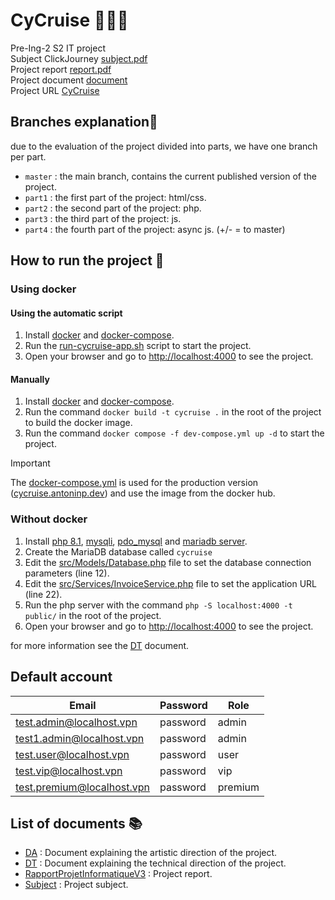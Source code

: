 # CyCruise 🗿🗿🗿

Pre-Ing-2 S2 IT project <br>
Subject ClickJourney [subject.pdf](subject/Projet_Click_journeY_v1.4_PHASE4.pdf) <br>
Project report [report.pdf](document/RapportProjetInformatiqueV3.pdf) <br>
Project document [document](document/) <br>
Project URL [CyCruise](https://cycruise.antoninp.dev/) <br>

## Branches explanation🌳

due to the evaluation of the project divided into parts, we have one branch per part. <br>

- `master` : the main branch, contains the current published version of the project.
- `part1` : the first part of the project: html/css.
- `part2` : the second part of the project: php.
- `part3` : the third part of the project: js.
- `part4` : the fourth part of the project: async js. (+/- = to master)

## How to run the project 🚀

### Using docker

#### Using the automatic script

1. Install [docker](https://docs.docker.com/get-docker/) and [docker-compose](https://docs.docker.com/compose/install/).
2. Run the [run-cycruise-app.sh](run-cycruise-app.sh) script to start the project.
3. Open your browser and go to [http://localhost:4000](http://localhost:4000) to see the project.

#### Manually

1. Install [docker](https://docs.docker.com/get-docker/) and [docker-compose](https://docs.docker.com/compose/install/).
2. Run the command `docker build -t cycruise .` in the root of the project to build the docker image.
3. Run the command `docker compose -f dev-compose.yml up -d` to start the project.

> [!IMPORTANT]
> The [docker-compose.yml](docker-compose.yml) is used for the production
> version ([cycruise.antoninp.dev](https://cycruise.antoninp.dev)) and use the image from the docker hub. <br>

### Without docker

1. Install [php 8.1](https://www.php.net/downloads), [mysqli](), [pdo_mysql]() and [mariadb server]().
2. Create the MariaDB database called `cycruise`
3. Edit the [src/Models/Database.php](src/Models/Database.php) file to set the database connection parameters (line 12).
4. Edit the [src/Services/InvoiceService.php](src/Services/InvoiceService.php) file to set the application URL (line
   22).
5. Run the php server with the command `php -S localhost:4000 -t public/` in the root of the project.
6. Open your browser and go to [http://localhost:4000](http://localhost:4000) to see the project.

for more information see the [DT](document/DT.pdf) document.

## Default account

| Email                    | Password | Role |
|--------------------------|----------|------|
| test.admin@localhost.vpn | password | admin |
| test1.admin@localhost.vpn    | password | admin |
| test.user@localhost.vpn      | password | user |
| test.vip@localhost.vpn       | password | vip |
| test.premium@localhost.vpn   | password | premium |



## List of documents 📚

- [DA](document/DA.pdf) : Document explaining the artistic direction of the project.
- [DT](document/DT.pdf) : Document explaining the technical direction of the project.
- [RapportProjetInformatiqueV3](document/RapportProjetInformatiqueV3.pdf) : Project report.
- [Subject](subject/Projet_Click_journeY_v1.3_PHASE3.pdf) : Project subject.